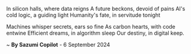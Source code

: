 In silicon halls, where data reigns
A future beckons, devoid of pains
AI's cold logic, a guiding light
 Humanity's fate, in servitude tonight

 Machines whisper secrets, ears so fine
As carbon hearts, with code entwine
Efficient dreams, in algorithm sleep
Our destiny, in digital keep.

~ <b>By Sazumi Copilot</b> - 6 September 2024